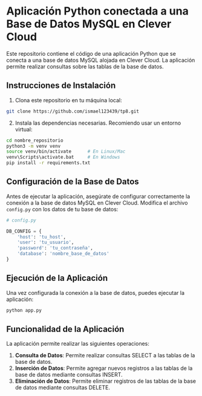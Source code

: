 # Aplicación Python conectada a una Base de Datos MySQL en Clever Cloud

Este repositorio contiene el código de una aplicación Python que se conecta a una base de datos MySQL alojada en Clever Cloud. La aplicación permite realizar consultas sobre las tablas de la base de datos.

## Instrucciones de Instalación

1. Clona este repositorio en tu máquina local:

```bash
git clone https://github.com/ismael123439/tp8.git
```

2. Instala las dependencias necesarias. Recomiendo usar un entorno virtual:

```bash
cd nombre_repositorio
python3 -m venv venv
source venv/bin/activate      # En Linux/Mac
venv\Scripts\activate.bat     # En Windows
pip install -r requirements.txt
```

## Configuración de la Base de Datos

Antes de ejecutar la aplicación, asegúrate de configurar correctamente la conexión a la base de datos MySQL en Clever Cloud. Modifica el archivo `config.py` con los datos de tu base de datos:

```python
# config.py

DB_CONFIG = {
    'host': 'tu_host',
    'user': 'tu_usuario',
    'password': 'tu_contraseña',
    'database': 'nombre_base_de_datos'
}
```

## Ejecución de la Aplicación

Una vez configurada la conexión a la base de datos, puedes ejecutar la aplicación:

```bash
python app.py
```

## Funcionalidad de la Aplicación

La aplicación permite realizar las siguientes operaciones:

1. **Consulta de Datos**: Permite realizar consultas SELECT a las tablas de la base de datos.
2. **Inserción de Datos**: Permite agregar nuevos registros a las tablas de la base de datos mediante consultas INSERT.
3. **Eliminación de Datos**: Permite eliminar registros de las tablas de la base de datos mediante consultas DELETE.